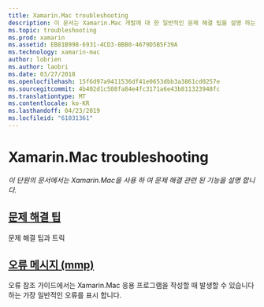 ```yaml
---
title: Xamarin.Mac troubleshooting
description: 이 문서는 Xamarin.Mac 개발에 대 한 일반적인 문제 해결 팁을 설명 하는 가이드 및 mmp, Mac 응용 프로그램에 어셈블리를 패키지 하는 도구에서 생성 된 오류를 나열 하는 다른 가이드에 연결 합니다.
ms.topic: troubleshooting
ms.prod: xamarin
ms.assetid: EB81B998-6931-4CD3-8BB0-4679D5B5F39A
ms.technology: xamarin-mac
author: lobrien
ms.author: laobri
ms.date: 03/27/2018
ms.openlocfilehash: 15f6d97a9411536df41e0653dbb3a3861cd0257e
ms.sourcegitcommit: 4b402d1c508fa84e4fc3171a6e43b811323948fc
ms.translationtype: MT
ms.contentlocale: ko-KR
ms.lasthandoff: 04/23/2019
ms.locfileid: "61031361"
---
```

# <a name="xamarinmac-troubleshooting"></a>Xamarin.Mac troubleshooting 

_이 단원의 문서에서는 Xamarin.Mac을 사용 하 여 문제 해결 관련 된 기능을 설명 합니다._

##  <a name="troubleshooting-tipsmactroubleshootingtroubleshootingmd"></a>[문제 해결 팁](~/mac/troubleshooting/troubleshooting.md)

문제 해결 팁과 트릭

##  <a name="errors-messages-mmpmactroubleshootingmmp-errorsmd"></a>[오류 메시지 (mmp)](~/mac/troubleshooting/mmp-errors.md)

오류 참조 가이드에서는 Xamarin.Mac 응용 프로그램을 작성할 때 발생할 수 있습니다 하는 가장 일반적인 오류를 표시 합니다.

